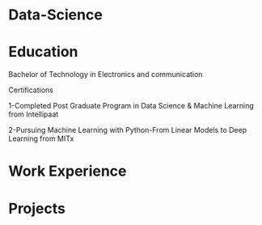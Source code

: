 # Data-Science

# Education
Bachelor of Technology in Electronics and communication 

Certifications

1-Completed Post Graduate Program
in Data Science & Machine
Learning from Intellipaat

2-Pursuing Machine Learning with Python-From
Linear Models to Deep Learning from MITx

# Work Experience


# Projects
